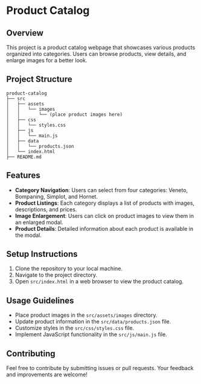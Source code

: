 # Product Catalog

## Overview
This project is a product catalog webpage that showcases various products organized into categories. Users can browse products, view details, and enlarge images for a better look.

## Project Structure
```
product-catalog
├── src
│   ├── assets
│   │   └── images
│   │       └── (place product images here)
│   ├── css
│   │   └── styles.css
│   ├── js
│   │   └── main.js
│   ├── data
│   │   └── products.json
│   └── index.html
├── README.md
```

## Features
- **Category Navigation**: Users can select from four categories: Veneto, Bompaning, Simplot, and Hornet.
- **Product Listings**: Each category displays a list of products with images, descriptions, and prices.
- **Image Enlargement**: Users can click on product images to view them in an enlarged modal.
- **Product Details**: Detailed information about each product is available in the modal.

## Setup Instructions
1. Clone the repository to your local machine.
2. Navigate to the project directory.
3. Open `src/index.html` in a web browser to view the product catalog.

## Usage Guidelines
- Place product images in the `src/assets/images` directory.
- Update product information in the `src/data/products.json` file.
- Customize styles in the `src/css/styles.css` file.
- Implement JavaScript functionality in the `src/js/main.js` file.

## Contributing
Feel free to contribute by submitting issues or pull requests. Your feedback and improvements are welcome!